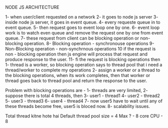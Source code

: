NODE JS ARCHITECTURE

1- when user/client requested on a network 
2- it goes to node js server
3- inside node js server, it goes in event queue.
4- every requeste queue in to event queue.
5- then request goes to event loop one by one.
6- event loop work is to watch even queue and remove the request one by one from event queue.
7- these request from client can be blocking operation or non-blocking operation.
8- Blocking operation - synchronouse operations
9- Non-Blocking operation - non-synchrnous operations
10 if the request is non - blocking operation then js engine will process that request and produce response to the user.
11- fi the request is blocking operations then 
    1- thread is a worker, so blocking operation says to thread pool that i need a thread/worker to complete my operations
    2- assign a worker or a thread to the blocking operations, when its work completes, then that worker or thread goes back to thread pool and return the response to the user.

Problem with blocking operations are - 
1- threads are very limited,
2- suppose there is total 4 threads, then
3- user1 - thread1
4- user2 - thread2 
5- user3 - thread3
6- user4 - thread4
7- now user5 have to wait until any of these threads become free, user5 is bloced now.
8- scalability issues. 

Total thread kitne hote hai 
Default thread pool size = 4
Max ? - 8 core CPU - 8
